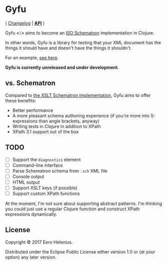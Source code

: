 # Gyfu

( [Changelog] | **[API]** )

Gyfu «ᚷ» aims to become an [ISO Schematron][schematron] implementation in Clojure.

In other words, Gyfu is a library for testing that your XML document has the things it should have and doesn't have the things it shouldn't.
 
For an example, [see here][example].

**Gyfu is currently unreleased and under development**.

## vs. Schematron

Compared to [the XSLT Schematron implementation][skeleton], Gyfu aims to offer these benefits:

- Better performance
- A more pleasant schema authoring experience (if you're more into S-expressions than angle brackets, anyway)
- Writing tests in Clojure in addition to XPath
- XPath 3.1 support out of the box

## TODO

- [ ] Support the `diagnostics` element
- [ ] Command-line interface
- [ ] Parse Schematron schema from `.sch` XML file
- [ ] Console output
- [ ] HTML output
- [ ] Support XSLT keys (if possible)
- [ ] Support custom XPath functions

At the moment, I'm not sure about supporting abstract patterns. I'm thinking you could just use a regular Clojure function and construct XPath expressions dynamically.

## License

Copyright © 2017 Eero Helenius.

Distributed under the Eclipse Public License either version 1.0 or (at
your option) any later version.

[API]: https://eerohele.github.io/gyfu/
[CHANGELOG]: https://github.com/eerohele/gyfu/blob/master/CHANGELOG.md

[example]: http://github.com/eerohele/gyfu/blob/master/src/gyfu/examples/pain_mdr.clj
[schematron]: http://schematron.com
[skeleton]: http://schematron.com/front-page/the-schematron-skeleton-implementation

